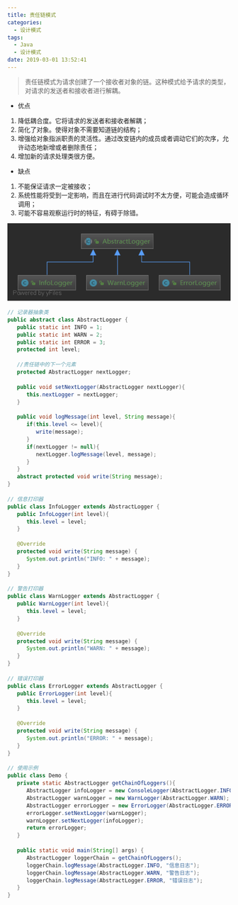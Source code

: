 ```yaml
---
title: 责任链模式
categories: 
  - 设计模式
tags:
  - Java
  - 设计模式
date: 2019-03-01 13:52:41
---
```


> <kbd>责任链模式</kbd>为请求创建了一个接收者对象的链。这种模式给予请求的类型，对请求的发送者和接收者进行解耦。

<!-- more -->

- 优点
1. 降低耦合度。它将请求的发送者和接收者解耦；
2. 简化了对象。使得对象不需要知道链的结构；
3. 增强给对象指派职责的灵活性。通过改变链内的成员或者调动它们的次序，允许动态地新增或者删除责任；
4. 增加新的请求处理类很方便。

- 缺点
1. 不能保证请求一定被接收；
2. 系统性能将受到一定影响，而且在进行代码调试时不太方便，可能会造成循环调用；
3. 可能不容易观察运行时的特征，有碍于除错。

![UML](https://raw.githubusercontent.com/chung567115/chung567115.github.io/hexo-blog/blog-img/责任链模式.png)

```java
// 记录器抽象类
public abstract class AbstractLogger {
   public static int INFO = 1;
   public static int WARN = 2;
   public static int ERROR = 3;
   protected int level;
 
   //责任链中的下一个元素
   protected AbstractLogger nextLogger;
 
   public void setNextLogger(AbstractLogger nextLogger){
      this.nextLogger = nextLogger;
   }
 
   public void logMessage(int level, String message){
      if(this.level <= level){
         write(message);
      }
      if(nextLogger != null){
         nextLogger.logMessage(level, message);
      }
   }
   abstract protected void write(String message);
}

// 信息打印器
public class InfoLogger extends AbstractLogger {
   public InfoLogger(int level){
      this.level = level;
   }
 
   @Override
   protected void write(String message) {    
      System.out.println("INFO: " + message);
   }
}

// 警告打印器
public class WarnLogger extends AbstractLogger {
   public WarnLogger(int level){
      this.level = level;
   }
 
   @Override
   protected void write(String message) {    
      System.out.println("WARN: " + message);
   }
}

// 错误打印器
public class ErrorLogger extends AbstractLogger {
   public ErrorLogger(int level){
      this.level = level;
   }
 
   @Override
   protected void write(String message) {    
      System.out.println("ERROR: " + message);
   }
}

// 使用示例
public class Demo {
   private static AbstractLogger getChainOfLoggers(){
      AbstractLogger infoLogger = new ConsoleLogger(AbstractLogger.INFO);
      AbstractLogger warnLogger = new WarnLogger(AbstractLogger.WARN);
      AbstractLogger errorLogger = new ErrorLogger(AbstractLogger.ERROR);
      errorLogger.setNextLogger(warnLogger);
      warnLogger.setNextLogger(infoLogger);
      return errorLogger;    
   }
 
   public static void main(String[] args) {
      AbstractLogger loggerChain = getChainOfLoggers();
      loggerChain.logMessage(AbstractLogger.INFO, "信息日志");
      loggerChain.logMessage(AbstractLogger.WARN, "警告日志");
      loggerChain.logMessage(AbstractLogger.ERROR, "错误日志");
   }
}
```
